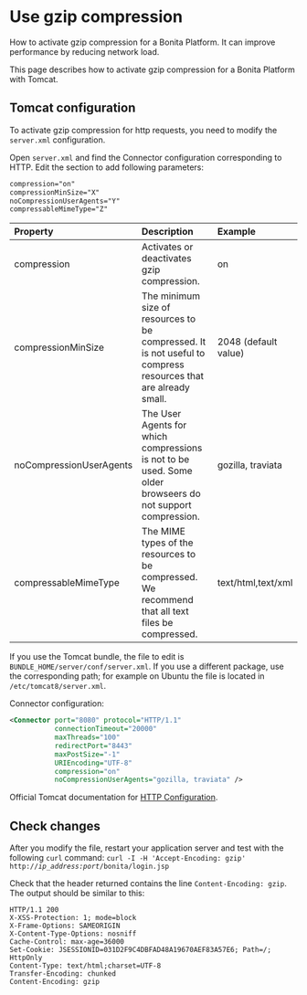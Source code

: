 # Use gzip compression

How to activate gzip compression for a Bonita Platform. It can improve performance by reducing network load.

This page describes how to activate gzip compression for a Bonita Platform with Tomcat.

## Tomcat configuration

To activate gzip compression for http requests, you need to modify the `server.xml` configuration. 

Open `server.xml` and find the Connector configuration corresponding to HTTP. Edit the section to add following parameters:

```xml
compression="on"
compressionMinSize="X"
noCompressionUserAgents="Y"
compressableMimeType="Z"
```

| Property                | Description                                                                                                    | Example            |
| :---------------------- | :------------------------------------------------------------------------------------------------------------- | :----------------- |
| compression             | Activates or deactivates gzip compression.                                                                     | on                 |
| compressionMinSize      | The minimum size of resources to be compressed. It is not useful to compress resources that are already small. | 2048               (default value) |
| noCompressionUserAgents | The User Agents for which compressions is not to be used. Some older browseers do not support compression. | gozilla, traviata |
| compressableMimeType | The MIME types of the resources to be compressed. We recommend that all text files be compressed. | text/html,text/xml |

If you use the Tomcat bundle, the file to edit is `BUNDLE_HOME/server/conf/server.xml`.
If you use a different package, use the corresponding path; for example on Ubuntu the file is located in `/etc/tomcat8/server.xml`.

Connector configuration:

```xml
<Connector port="8080" protocol="HTTP/1.1"
           connectionTimeout="20000"
           maxThreads="100"
           redirectPort="8443"
           maxPostSize="-1"
           URIEncoding="UTF-8"
           compression="on"
           noCompressionUserAgents="gozilla, traviata" />
```

Official Tomcat documentation for [HTTP Configuration](https://tomcat.apache.org/tomcat-8.5-doc/config/http.html). 

## Check changes

After you modify the file, restart your application server and test with the following `curl` command:
`curl -I -H 'Accept-Encoding: gzip' http://`_`ip_address:port`_`/bonita/login.jsp`

Check that the header returned contains the line `Content-Encoding: gzip`. The output should be similar to this:
```
HTTP/1.1 200 
X-XSS-Protection: 1; mode=block
X-Frame-Options: SAMEORIGIN
X-Content-Type-Options: nosniff
Cache-Control: max-age=36000
Set-Cookie: JSESSIONID=031D2F9C4DBFAD48A19670AEF83A57E6; Path=/; HttpOnly
Content-Type: text/html;charset=UTF-8
Transfer-Encoding: chunked
Content-Encoding: gzip
```
